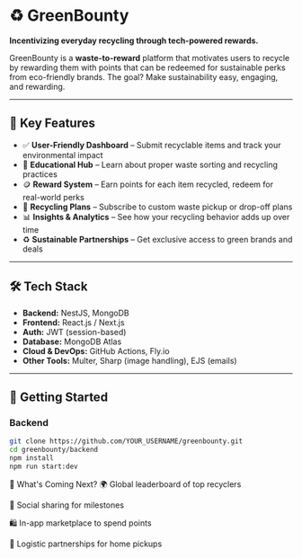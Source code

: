 # ♻️ GreenBounty

**Incentivizing everyday recycling through tech-powered rewards.**

GreenBounty is a **waste-to-reward** platform that motivates users to recycle by rewarding them with points that can be redeemed for sustainable perks from eco-friendly brands. The goal? Make sustainability easy, engaging, and rewarding.

---

## 🌱 Key Features

- ✅ **User-Friendly Dashboard** – Submit recyclable items and track your environmental impact  
- 🧠 **Educational Hub** – Learn about proper waste sorting and recycling practices  
- 🪙 **Reward System** – Earn points for each item recycled, redeem for real-world perks  
- 🔁 **Recycling Plans** – Subscribe to custom waste pickup or drop-off plans  
- 📊 **Insights & Analytics** – See how your recycling behavior adds up over time  
- ♻️ **Sustainable Partnerships** – Get exclusive access to green brands and deals  

---

## 🛠️ Tech Stack

- **Backend:** NestJS, MongoDB  
- **Frontend:** React.js / Next.js  
- **Auth:** JWT (session-based)  
- **Database:** MongoDB Atlas  
- **Cloud & DevOps:** GitHub Actions, Fly.io  
- **Other Tools:** Multer, Sharp (image handling), EJS (emails)

---

## 🚀 Getting Started

### Backend

```bash
git clone https://github.com/YOUR_USERNAME/greenbounty.git
cd greenbounty/backend
npm install
npm run start:dev

```

🔭 What's Coming Next?
🌍 Global leaderboard of top recyclers

💬 Social sharing for milestones

🛍️ In-app marketplace to spend points

🚛 Logistic partnerships for home pickups
